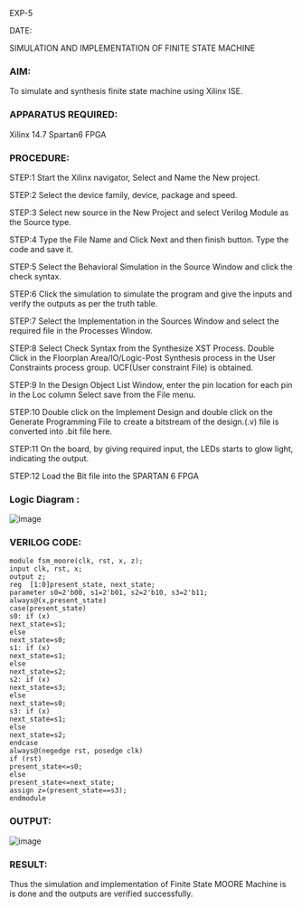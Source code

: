 EXP-5

DATE:

 SIMULATION AND IMPLEMENTATION OF FINITE STATE MACHINE

### AIM: 
To simulate and synthesis finite state machine using Xilinx ISE.

### APPARATUS REQUIRED:

Xilinx 14.7 
Spartan6 FPGA

### PROCEDURE:
STEP:1 Start the Xilinx navigator, Select and Name the New project.

STEP:2 Select the device family, device, package and speed. 

STEP:3 Select new source in the New Project and select Verilog Module as the Source type. 

STEP:4 Type the File Name and Click Next and then finish button. Type the code and save it. 

STEP:5 Select the Behavioral Simulation in the Source Window and click the check syntax. 

STEP:6 Click the simulation to simulate the program and give the inputs and verify the outputs as per the truth table. 

STEP:7 Select the Implementation in the Sources Window and select the required file in the Processes Window. 

STEP:8 Select Check Syntax from the Synthesize XST Process. Double Click in the Floorplan Area/IO/Logic-Post Synthesis process in the User Constraints process group. UCF(User constraint File) is obtained. 

STEP:9 In the Design Object List Window, enter the pin location for each pin in the Loc column Select save from the File menu. 

STEP:10 Double click on the Implement Design and double click on the Generate Programming File to create a bitstream of the design.(.v) file is converted into .bit file here. 

STEP:11 On the board, by giving required input, the LEDs starts to glow light, indicating the output.

STEP:12 Load the Bit file into the SPARTAN 6 FPGA 

### Logic Diagram :

![image](https://github.com/navaneethans/VLSI-LAB-EXP-5/assets/6987778/34ec5d63-2b3b-4511-81ef-99f4572d5869)


### VERILOG CODE:

```
module fsm_moore(clk, rst, x, z);
input clk, rst, x;
output z;
reg  [1:0]present_state, next_state; 
parameter s0=2'b00, s1=2'b01, s2=2'b10, s3=2'b11;
always@(x,present_state)
case(present_state)
s0: if (x)
next_state=s1;
else
next_state=s0;
s1: if (x)
next_state=s1;
else
next_state=s2;
s2: if (x)
next_state=s3;
else
next_state=s0;
s3: if (x)
next_state=s1;
else
next_state=s2;
endcase
always@(negedge rst, posedge clk)
if (rst)
present_state<=s0;
else
present_state<=next_state;
assign z=(present_state==s3);
endmodule
```

### OUTPUT:

![image](https://github.com/SanthoshK265/VLSI-LAB-EXP-5/assets/143738585/2f7de6c4-a999-4b1b-a871-f1abb8d15cc2)

### RESULT:
Thus the simulation and implementation of Finite State MOORE Machine is is done and the outputs are verified successfully.
